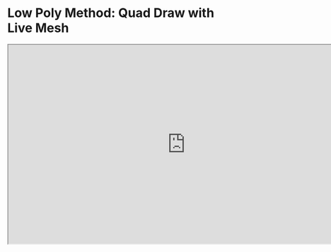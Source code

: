 # Low Poly Method: Quad Draw with Live Mesh

<p><iframe src="https://www.youtube.com/embed/sQnjD77qTkI?rel=0" width="800" height="450" allowfullscreen="allowfullscreen" allow="accelerometer; autoplay; clipboard-write; encrypted-media; gyroscope; picture-in-picture"></iframe></p>